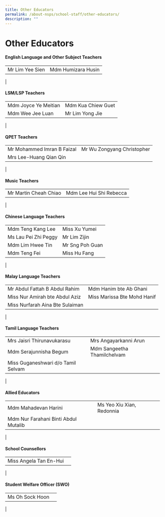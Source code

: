 ```yaml
---
title: Other Educators
permalink: /about-nsps/school-staff/other-educators/
description: ""
---
```

Other Educators
===============

#### English Language and Other Subject Teachers

|  |  |
|---|---|
| Mr Lim Yee Sien | Mdm Humizara Husin |
|

#### LSM/LSP Teachers

|  |  |
|---|---|
| Mdm Joyce Ye Meitian | Mdm Kua Chiew Guet |
| Mdm Wee Jee Luan |   Mr Lim Yong Jie |
|

#### QPET Teachers

|  |  |
|---|---|
| Mr Mohammed Imran B Faizal | Mr Wu Zongyang Christopher |
| Mrs Lee-Huang Qian Qin |  |
|

#### Music Teachers

|  |  |
|---|---|
| Mr Martin Cheah Chiao | Mdm Lee Hui Shi Rebecca |
|

#### Chinese Language Teachers

|  |  |
|---|---|
| Mdm Teng Kang Lee | Miss Xu Yumei |
| Ms Lau Pei Zhi Peggy | Mr Lim Zijin |
| Mdm Lim Hwee Tin | Mr Sng Poh Guan |
| Mdm Teng Fei | Miss Hu Fang |
|

#### Malay Language Teachers

|  |  |
|---|---|
| Mr Abdul Fattah B Abdul Rahim | Mdm Hanim bte Ab Ghani |
| Miss Nur Amirah bte Abdul Aziz | Miss Marissa Bte Mohd Hanif |
| Miss Nurfarah Aina Bte Sulaiman |  |
|

#### Tamil Language Teachers

|  |  |
|---|---|
| Mrs Jaisri Thirunavukarasu | Mrs Angayarkanni Arun |
| Mdm Serajunnisha Begum | Mdm Sangeetha Thamilchelvam |
| Miss Guganeshwari d/o Tamil Selvam |  |
|

#### Allied Educators

|  |  |
|---|---|
| Mdm Mahadevan Harini | Ms Yeo Xiu Xian, Redonnia |
| Mdm Nur Farahani Binti Abdul Mutalib |  |
|

#### School Counsellors

|  |  |
|---|---|
| Miss Angela Tan En-Hui |  |
|

#### Student Welfare Officer (SWO)

|  |  |
|---|---|
| Ms Oh Sock Hoon |  |
|
